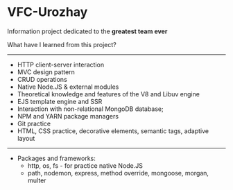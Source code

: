 # VFC-Urozhay

Information project dedicated to the **greatest team ever**

What have I learned from this project?
____
+ HTTP client-server interaction
+ MVC design pattern
+ CRUD operations
+ Native Node.JS & external modules
+ Theoretical knowledge and features of the V8 and Libuv engine
+ EJS template engine and SSR
+ Interaction with non-relational MongoDB database;
+ NPM and YARN package managers
+ Git practice
+ HTML, CSS practice, decorative elements, semantic tags, adaptive layout
____
+ Packages and frameworks: 
  + http, os, fs - for practice native Node.JS
  + path, nodemon, express, method override, mongoose, morgan, multer
